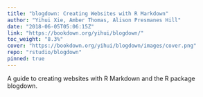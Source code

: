 ```yaml
---
title: "blogdown: Creating Websites with R Markdown"
author: "Yihui Xie, Amber Thomas, Alison Presmanes Hill"
date: "2018-06-05T05:06:15Z"
link: "https://bookdown.org/yihui/blogdown/"
toc_weight: "8.3%"
cover: "https://bookdown.org/yihui/blogdown/images/cover.png"
repo: "rstudio/blogdown"
pinned: true
---
```


A guide to creating websites with R Markdown and the R package blogdown.
